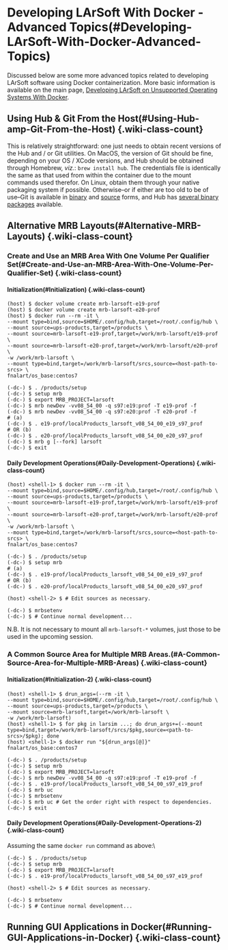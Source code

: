Developing LArSoft With Docker - Advanced Topics(#Developing-LArSoft-With-Docker-Advanced-Topics)
====================================================================================================

Discussed below are some more advanced topics related to developing LArSoft software using Docker containerization. More basic information is available on the main page, [Developing LArSoft on Unsupported Operating Systems With Docker](Developing_LArSoft_on_Unsupported_Operating_Systems_With_Docker).

Using Hub & Git From the Host(#Using-Hub-amp-Git-From-the-Host) {.wiki-class-count}
------------------------------------------------------------------

This is relatively straightforward: one just needs to obtain recent versions of the Hub and / or Git utilities. On MacOS, the version of Git should be fine, depending on your OS / XCode versions, and Hub should be obtained through Homebrew, *viz.*: `brew install hub`. The credentials file is identically the same as that used from within the container due to the mount commands used therefor. On Linux, obtain them through your native packaging system if possible. Otherwise–or if either are too old to be of use–Git is available in [binary](https://git-scm.com/downloads) and [source](https://github.com/git/git/releases) forms, and Hub has [several binary packages](https://github.com/github/hub/releases/latest) available.

Alternative MRB Layouts(#Alternative-MRB-Layouts) {.wiki-class-count}
----------------------------------------------------

### Create and Use an MRB Area With One Volume Per Qualifier Set(#Create-and-Use-an-MRB-Area-With-One-Volume-Per-Qualifier-Set) {.wiki-class-count}

#### Initialization(#Initialization) {.wiki-class-count}

    (host) $ docker volume create mrb-larsoft-e19-prof
    (host) $ docker volume create mrb-larsoft-e20-prof
    (host) $ docker run --rm -it \
    --mount type=bind,source=$HOME/.config/hub,target=/root/.config/hub \
    --mount source=ups-products,target=/products \
    --mount source=mrb-larsoft-e19-prof,target=/work/mrb-larsoft/e19-prof \
    --mount source=mrb-larsoft-e20-prof,target=/work/mrb-larsoft/e20-prof \
    -w /work/mrb-larsoft \
    --mount type=bind,target=/work/mrb-larsoft/srcs,source=<host-path-to-srcs> \
    fnalart/os_base:centos7

    (-dc-) $ . /products/setup
    (-dc-) $ setup mrb
    (-dc-) $ export MRB_PROJECT=larsoft
    (-dc-) $ mrb newDev -vv08_54_00 -q s97:e19:prof -T e19-prof -f
    (-dc-) $ mrb newDev -vv08_54_00 -q s97:e20:prof -T e20-prof -f
    # (a)
    (-dc-) $ . e19-prof/localProducts_larsoft_v08_54_00_e19_s97_prof
    # OR (b)
    (-dc-) $ . e20-prof/localProducts_larsoft_v08_54_00_e20_s97_prof
    (-dc-) $ mrb g [--fork] larsoft
    (-dc-) $ exit

#### Daily Development Operations(#Daily-Development-Operations) {.wiki-class-count}

    (host) <shell-1> $ docker run --rm -it \
    --mount type=bind,source=$HOME/.config/hub,target=/root/.config/hub \
    --mount source=ups-products,target=/products \
    --mount source=mrb-larsoft-e19-prof,target=/work/mrb-larsoft/e19-prof \
    --mount source=mrb-larsoft-e20-prof,target=/work/mrb-larsoft/e20-prof \
    -w /work/mrb-larsoft \
    --mount type=bind,target=/work/mrb-larsoft/srcs,source=<host-path-to-srcs> \
    fnalart/os_base:centos7

    (-dc-) $ . /products/setup
    (-dc-) $ setup mrb
    # (a)
    (-dc-) $ . e19-prof/localProducts_larsoft_v08_54_00_e19_s97_prof
    # OR (b)
    (-dc-) $ . e20-prof/localProducts_larsoft_v08_54_00_e20_s97_prof

    (host) <shell-2> $ # Edit sources as necessary.

    (-dc-) $ mrbsetenv
    (-dc-) $ # Continue normal development...

N.B. It is not necessary to mount all `mrb-larsoft-*` volumes, just those to be used in the upcoming session.

### A Common Source Area for Multiple MRB Areas.(#A-Common-Source-Area-for-Multiple-MRB-Areas) {.wiki-class-count}

#### Initialization(#Initialization-2) {.wiki-class-count}

    (host) <shell-1> $ drun_args=(--rm -it \
    --mount type=bind,source=$HOME/.config/hub,target=/root/.config/hub \
    --mount source=ups-products,target=/products \
    --mount source=mrb-larsoft,target=/work/mrb-larsoft \
    -w /work/mrb-larsoft)
    (host) <shell-1> $ for pkg in larsim ...; do drun_args+=(--mount type=bind,target=/work/mrb-larsoft/srcs/$pkg,source=<path-to-srcs>/$pkg); done
    (host) <shell-1> $ docker run "${drun_args[@]}" fnalart/os_base:centos7

    (-dc-) $ . /products/setup
    (-dc-) $ setup mrb
    (-dc-) $ export MRB_PROJECT=larsoft
    (-dc-) $ mrb newDev -vv08_54_00 -q s97:e19:prof -T e19-prof -f
    (-dc-) $ . e19-prof/localProducts_larsoft_v08_54_00_s97_e19_prof
    (-dc-) $ mrb uc
    (-dc-) $ mrbsetenv
    (-dc-) $ mrb uc # Get the order right with respect to dependencies.
    (-dc-) $ exit

#### Daily Development Operations(#Daily-Development-Operations-2) {.wiki-class-count}

Assuming the same `docker run` command as above:\

    (-dc-) $ . /products/setup
    (-dc-) $ setup mrb
    (-dc-) $ export MRB_PROJECT=larsoft
    (-dc-) $ . e19-prof/localProducts_larsoft_v08_54_00_s97_e19_prof

    (host) <shell-2> $ # Edit sources as necessary.

    (-dc-) $ mrbsetenv
    (-dc-) $ # Continue normal development...

Running GUI Applications in Docker(#Running-GUI-Applications-in-Docker) {.wiki-class-count}
--------------------------------------------------------------------------
